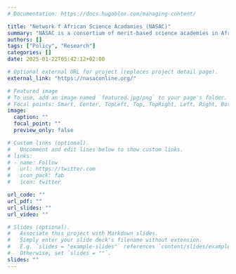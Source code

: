 ```yaml
---
# Documentation: https://docs.hugoblox.com/managing-content/

title: "Network f African Science Acadamies (NASAC)" 
summary: "NASAC is a consortium of merit-based science academies in Africa and aspires to make the “voice of science” heard by policy and decision makers within Africa and worldwide. NASAC is dedicated to enhancing the capacity of existing national science academies and champions in the cause for creation of new academies where none exist."
authors: []
tags: ["Policy", "Research"]
categories: []
date: 2025-01-22T05:42:12+02:00

# Optional external URL for project (replaces project detail page).
external_link: "https://nasaconline.org/"

# Featured image
# To use, add an image named `featured.jpg/png` to your page's folder.
# Focal points: Smart, Center, TopLeft, Top, TopRight, Left, Right, BottomLeft, Bottom, BottomRight.
image:
  caption: ""
  focal_point: ""
  preview_only: false

# Custom links (optional).
#   Uncomment and edit lines below to show custom links.
# links:
# - name: Follow
#   url: https://twitter.com
#   icon_pack: fab
#   icon: twitter

url_code: ""
url_pdf: ""
url_slides: ""
url_video: ""

# Slides (optional).
#   Associate this project with Markdown slides.
#   Simply enter your slide deck's filename without extension.
#   E.g. `slides = "example-slides"` references `content/slides/example-slides.md`.
#   Otherwise, set `slides = ""`.
slides: ""
---
```

